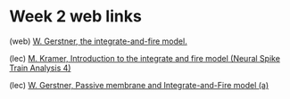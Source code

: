 # Week 2 web links

(web) <a href="http://lcn.epfl.ch/~gerstner/SPNM/node26.html">W. Gerstner, the integrate-and-fire model.</a>

(lec) <a href="https://www.samsi.info/news-and-media/27-jul-drs-m-kramer-and-u-eden-samsi/">M. Kramer, Introduction to the integrate and fire model (Neural Spike Train Analysis 4)</a>

(lec) <a href="http://klewel.com/conferences/epfl-neural-networks/index.php?talkID=1">W. Gerstner, Passive membrane and Integrate-and-Fire model (a)</a>

